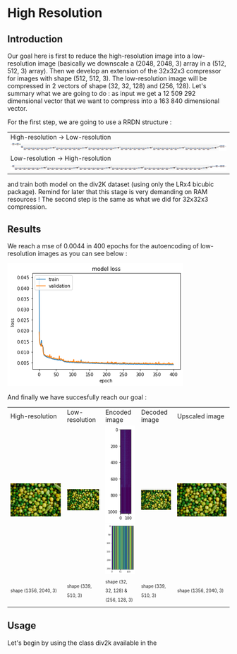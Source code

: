 # High Resolution

## Introduction

Our goal here is first to reduce the high-resolution image into a low-resolution image (basically we downscale a (2048, 2048, 3) array in a (512, 512, 3) array). Then we develop
an extension of the 32x32x3 compressor for images with shape (512, 512, 3). The low-resolution image will be compressed in 2 vectors of shape (32, 32, 128) and (256, 128). Let's 
summary what we are going to do : as input we get a 12 509 292 dimensional vector that we want to compress into a 163 840 dimensional vector. 

For the first step, we are going to use a RRDN structure :

<table>
  <tr>
    <td>High-resolution -> Low-resolution</td>
  </tr>
  <tr>
    <td><img src="images/HR-_LR.png"></td>
  </tr>
  <tr>
    <td>Low-resolution -> High-resolution</td>
  </tr>
  <tr>
    <td><img src="images/LR-_HR.png"></td>
  </tr>
</table>

and train both model on the div2K dataset (using only the LRx4 bicubic package). Remind for later that this stage is very demanding on RAM resources ! The second step is the same as what we did for 32x32x3 compression.

## Results

We reach a mse of 0.0044 in 400 epochs for the autoencoding of low-resolution images as you can see below :

<img src="images/training.png">

And finally we have succesfully reach our goal :

<table>
  <tr>
    <td>High-resolution</td>
    <td>Low-resolution</td>
    <td>Encoded image</td>
    <td>Decoded image</td>
    <td>Upscaled image</td>
  </tr>
  <tr>
    <td><img src="images/test_HR.png"></td>
    <td><img src="images/test_LR.png"></td>
    <td><img src="images/test_encoded_1.png"> <img src="images/test_encoded_2.png"></td>
    <td><img src="images/test_decoded.png"></td>
    <td><img src="images/test_HR_end.png"></td>
  </tr>
  <tr>
    <td><sub><sup>shape (1356, 2040, 3)</sup></sub></td>
    <td><sub><sup>shape (339, 510, 3)</sup></sub></td>
    <td><sub><sup>shape (32, 32, 128) & (256, 128, 3)</sup></sub></td>
    <td><sub><sup>shape (339, 510, 3)</sup></sub></td>
    <td><sub><sup>shape (1356, 2040, 3)</sup></sub></td>
  </tr>
</table>

## Usage

Let's begin by using the class div2k available in the 

